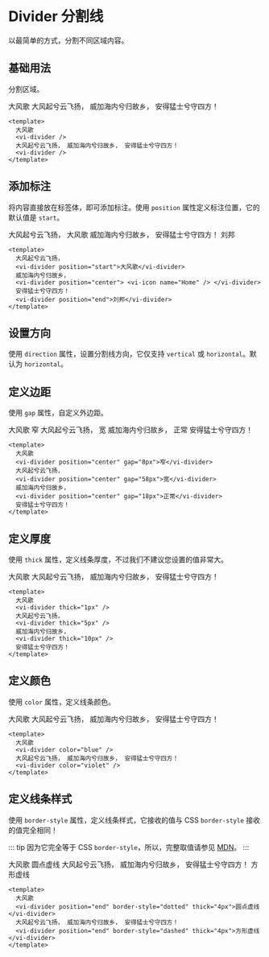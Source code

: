# Divider 分割线

以最简单的方式，分割不同区域内容。

## 基础用法

分割区域。

<div class="examples">
  大风歌
  <vi-divider /> 
  大风起兮云飞扬， 威加海内兮归故乡， 安得猛士兮守四方！ 
  <vi-divider />
</div>

```vue
<template>
  大风歌
  <vi-divider /> 
  大风起兮云飞扬， 威加海内兮归故乡， 安得猛士兮守四方！ 
  <vi-divider />
</template>
```

## 添加标注

将内容直接放在标签体，即可添加标注。使用 `position` 属性定义标注位置，它的默认值是 `start`。

<div class="examples">
  大风起兮云飞扬，
  <vi-divider position="start">大风歌</vi-divider>
  威加海内兮归故乡，
  <vi-divider position="center"> <vi-icon name="Home" /> </vi-divider>
  安得猛士兮守四方！
  <vi-divider position="end">刘邦</vi-divider>
</div>

```vue
<template>
  大风起兮云飞扬，
  <vi-divider position="start">大风歌</vi-divider>
  威加海内兮归故乡，
  <vi-divider position="center"> <vi-icon name="Home" /> </vi-divider>
  安得猛士兮守四方！
  <vi-divider position="end">刘邦</vi-divider>
</template>
```

## 设置方向

使用 `direction` 属性，设置分割线方向，它仅支持 `vertical` 或 `horizontal`。默认为 `horizontal`。

<div class="examples">

</div>

## 定义边距

使用 `gap` 属性，自定义外边距。

<div class="examples">
  大风歌
  <vi-divider position="center" gap="8px">窄</vi-divider>
  大风起兮云飞扬，
  <vi-divider position="center" gap="58px">宽</vi-divider>
  威加海内兮归故乡，
  <vi-divider position="center" gap="18px">正常</vi-divider>
  安得猛士兮守四方！
</div>

```vue
<template>
  大风歌
  <vi-divider position="center" gap="8px">窄</vi-divider>
  大风起兮云飞扬，
  <vi-divider position="center" gap="58px">宽</vi-divider>
  威加海内兮归故乡，
  <vi-divider position="center" gap="18px">正常</vi-divider>
  安得猛士兮守四方！
</template>
```

## 定义厚度

使用 `thick` 属性，定义线条厚度，不过我们不建议您设置的值非常大。

<div class="examples">
  大风歌
  <vi-divider thick="1px" />
  大风起兮云飞扬，
  <vi-divider thick="5px" />
  威加海内兮归故乡，
  <vi-divider thick="10px" />
  安得猛士兮守四方！
</div>

```vue
<template>
  大风歌
  <vi-divider thick="1px" />
  大风起兮云飞扬，
  <vi-divider thick="5px" />
  威加海内兮归故乡，
  <vi-divider thick="10px" />
  安得猛士兮守四方！
</template>
```

## 定义颜色

使用 `color` 属性，定义线条颜色。

<div class="examples">
  大风歌
  <vi-divider color="blue" />
  大风起兮云飞扬， 威加海内兮归故乡， 安得猛士兮守四方！
  <vi-divider color="violet" />
</div>

```vue
<template>
  大风歌
  <vi-divider color="blue" />
  大风起兮云飞扬， 威加海内兮归故乡， 安得猛士兮守四方！
  <vi-divider color="violet" />
</template>
```

## 定义线条样式

使用 `border-style` 属性，定义线条样式，它接收的值与 CSS `border-style` 接收的值完全相同！

::: tip
因为它完全等于 CSS `border-style`，所以，完整取值请参见 [MDN](https://developer.mozilla.org/zh-CN/docs/Web/CSS/border-style)。
:::

<div class="examples">
  大风歌
  <vi-divider position="end" border-style="dotted" thick="4px">圆点虚线</vi-divider>
  大风起兮云飞扬， 威加海内兮归故乡， 安得猛士兮守四方！
  <vi-divider position="end" border-style="dashed" thick="4px">方形虚线</vi-divider>
</div>

```vue
<template>
  大风歌
  <vi-divider position="end" border-style="dotted" thick="4px">圆点虚线</vi-divider>
  大风起兮云飞扬， 威加海内兮归故乡， 安得猛士兮守四方！
  <vi-divider position="end" border-style="dashed" thick="4px">方形虚线</vi-divider>
</template>
```
